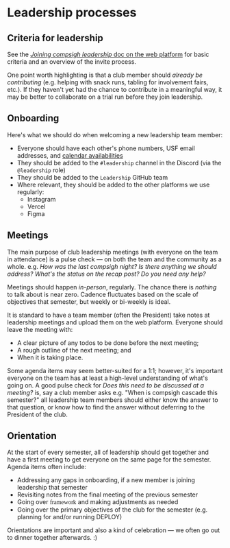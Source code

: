 # Leadership processes

## Criteria for leadership

See the [*Joining compsigh leadership* doc on the web platform](https://compsigh.club/docs/leadership/joining) for basic criteria and an overview of the invite process.

One point worth highlighting is that a club member should *already be contributing* (e.g. helping with snack runs, tabling for involvement fairs, etc.). If they haven't yet had the chance to contribute in a meaningful way, it may be better to collaborate on a trial run before they join leadership.

## Onboarding

Here's what we should do when welcoming a new leadership team member:

- Everyone should have each other's phone numbers, USF email addresses, and [calendar availabilities](/Sharing%20calendar%20availabilities.md)
- They should be added to the `#leadership` channel in the Discord (via the `@leadership` role)
- They should be added to the `Leadership` GitHub team
- Where relevant, they should be added to the other platforms we use regularly:
  - Instagram
  - Vercel
  - Figma

## Meetings

The main purpose of club leadership meetings (with everyone on the team in attendance) is a pulse check — on both the team and the community as a whole. e.g. *How was the last compsigh night?* *Is there anything we should address?* *What's the status on the recap post?* *Do you need any help?*

Meetings should happen *in-person*, regularly. The chance there is *nothing* to talk about is near zero. Cadence fluctuates based on the scale of objectives that semester, but weekly or bi-weekly is ideal.

It is standard to have a team member (often the President) take notes at leadership meetings and upload them on the web platform. Everyone should leave the meeting with:

- A clear picture of any todos to be done before the next meeting;
- A rough outline of the next meeting; and
- When it is taking place.

Some agenda items may seem better-suited for a 1:1; however, it's important everyone on the team has at least a high-level understanding of what's going on. A good pulse check for *Does this need to be discussed at a meeting?* is, say a club member asks e.g. "When is compsigh cascade this semester?" all leadership team members should either know the answer to that question, or know how to find the answer without deferring to the President of the club.

## Orientation

At the start of every semester, all of leadership should get together and have a first meeting to get everyone on the same page for the semester. Agenda items often include:

- Addressing any gaps in onboarding, if a new member is joining leadership that semester
- Revisiting notes from the final meeting of the previous semester
- Going over <span style="font-family: Delko">framework</span> and making adjustments as needed
- Going over the primary objectives of the club for the semester (e.g. planning for and/or running DEPLOY)

Orientations are important and also a kind of celebration — we often go out to dinner together afterwards. :)
